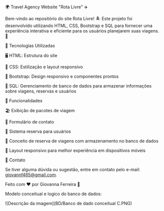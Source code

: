 🌍 Travel Agency Website "Rota Livre" ✈️

Bem-vindo ao repositório do site Rota Livre! 🏝️ Este projeto foi desenvolvido utilizando HTML, CSS, Bootstrap e SQL para fornecer uma experiência interativa e eficiente para os usuários planejarem suas viagens. 🧳

🚀 Tecnologias Utilizadas

🖥️ HTML: Estrutura do site

🎨 CSS: Estilização e layout responsivo

📱 Bootstrap: Design responsivo e componentes prontos

💾 SQL: Gerenciamento de banco de dados para armazenar informações sobre viagens, reservas e usuários

🌟 Funcionalidades

🏖️ Exibição de pacotes de viagem

📩 Formulário de contato

🔐 Sistema reserva para usuários

📌 Conceito de reserva de viagens com armazenamento no banco de dados

📱 Layout responsivo para melhor experiência em dispositivos móveis

📧 Contato

Se tiver alguma dúvida ou sugestão, entre em contato pelo e-mail: giovannf465@gmail.com.

Feito com ❤️ por Giovanna Ferreira 🚀

Modelo conceitual e logico do banco de dados:

![Descrição da imagem](BD/Banco de dado conceitual C.PNG)
